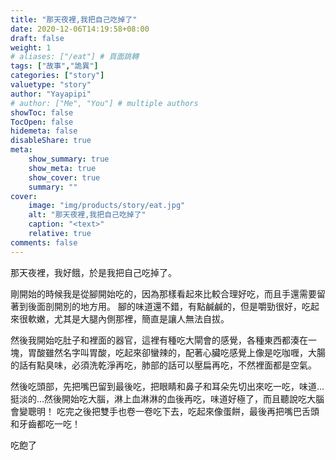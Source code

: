 ```yaml
---
title: "那天夜裡,我把自己吃掉了"
date: 2020-12-06T14:19:58+08:00
draft: false
weight: 1
# aliases: ["/eat"] # 頁面跳轉
tags: ["故事","詭異"]
categories: ["story"]
valuetype: "story"
author: "Yayapipi"
# author: ["Me", "You"] # multiple authors
showToc: false
TocOpen: false
hidemeta: false
disableShare: true
meta:
    show_summary: true
    show_meta: true
    show_cover: true
    summary: ""
cover:
    image: "img/products/story/eat.jpg"
    alt: "那天夜裡,我把自己吃掉了"
    caption: "<text>"
    relative: true
comments: false
---
```

那天夜裡，我好餓，於是我把自己吃掉了。

剛開始的時候我是從腳開始吃的，因為那樣看起來比較合理好吃，而且手還需要留著到後面剖開別的地方用。
腳的味道還不錯，有點鹹鹹的，但是嚼勁很好，吃起來很軟嫩，尤其是大腿內側那裡，簡直是讓人無法自拔。

然後我開始吃肚子和裡面的器官，這裡有種吃大閘會的感覺，各種東西都湊在一塊，胃酸雖然名字叫胃酸，吃起來卻蠻辣的，配著心臟吃感覺上像是吃咖喱，大腸的話有點臭味，必須洗乾淨再吃，肺部的話可以壓扁再吃，不然裡面都是空氣。

然後吃頭部，先把嘴巴留到最後吃，把眼睛和鼻子和耳朵先切出來吃一吃，味道...挺淡的...然後開始吃大腦，淋上血淋淋的血後再吃，味道好極了，而且聽說吃大腦會變聰明！
吃完之後把雙手也卷一卷吃下去，吃起來像蛋餅，最後再把嘴巴舌頭和牙齒都吃一吃！

吃飽了